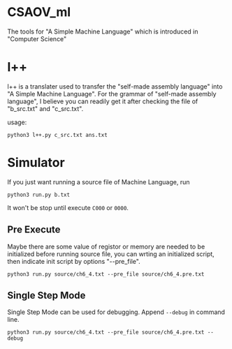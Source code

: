 # CSAOV_ml
The tools for "A Simple Machine Language" which is introduced in "Computer Science"

# l++
l++ is a translater used to transfer the "self-made assembly language" into "A Simple Machine Language". For the grammar of "self-made assembly language", I believe you can readily get it after checking the file of "b_src.txt" and "c_src.txt".

usage:
~~~
python3 l++.py c_src.txt ans.txt
~~~

# Simulator

If you just want running a source file of Machine Language, run
~~~
python3 run.py b.txt
~~~
It won't be stop until execute `C000` or `0000`.

## Pre Execute

Maybe there are some value of registor or memory are needed to be initialized before running source file, you can wrting an initialized script, then indicate init script by options "--pre_file".
~~~
python3 run.py source/ch6_4.txt --pre_file source/ch6_4.pre.txt
~~~

## Single Step Mode

Single Step Mode can be used for debugging. Append `--debug` in command line.

~~~
python3 run.py source/ch6_4.txt --pre_file source/ch6_4.pre.txt --debug
~~~